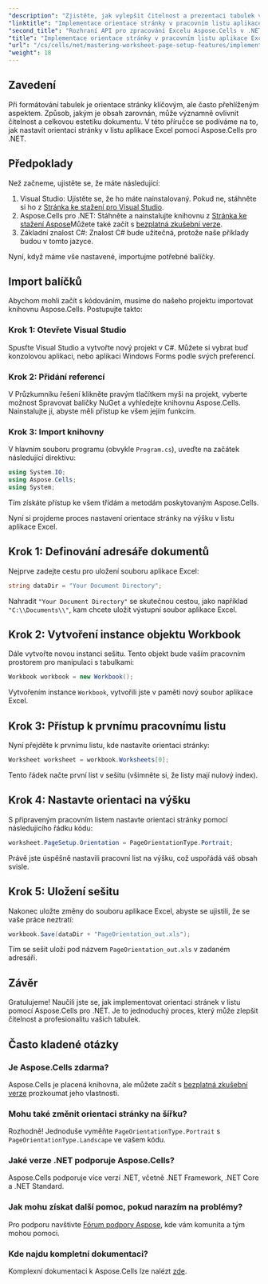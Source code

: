 ```yaml
---
"description": "Zjistěte, jak vylepšit čitelnost a prezentaci tabulek v Excelu změnou orientace stránky pomocí nástroje Aspose.Cells pro .NET. Tento podrobný návod vás provede celým procesem a poskytne vám srozumitelný příklad."
"linktitle": "Implementace orientace stránky v pracovním listu aplikace Excel"
"second_title": "Rozhraní API pro zpracování Excelu Aspose.Cells v .NET"
"title": "Implementace orientace stránky v pracovním listu aplikace Excel"
"url": "/cs/cells/net/mastering-worksheet-page-setup-features/implement-page-orientation-in-excel-worksheet/"
"weight": 18
---
```


## Zavedení

Při formátování tabulek je orientace stránky klíčovým, ale často přehlíženým aspektem. Způsob, jakým je obsah zarovnán, může významně ovlivnit čitelnost a celkovou estetiku dokumentu. V této příručce se podíváme na to, jak nastavit orientaci stránky v listu aplikace Excel pomocí Aspose.Cells pro .NET.

## Předpoklady

Než začneme, ujistěte se, že máte následující:

1. Visual Studio: Ujistěte se, že ho máte nainstalovaný. Pokud ne, stáhněte si ho z [Stránka ke stažení pro Visual Studio](https://visualstudio.microsoft.com/vs/).
2. Aspose.Cells pro .NET: Stáhněte a nainstalujte knihovnu z [Stránka ke stažení Aspose](https://releases.aspose.com/cells/net/)Můžete také začít s [bezplatná zkušební verze](https://releases.aspose.com/).
3. Základní znalost C#: Znalost C# bude užitečná, protože naše příklady budou v tomto jazyce.

Nyní, když máme vše nastavené, importujme potřebné balíčky.

## Import balíčků

Abychom mohli začít s kódováním, musíme do našeho projektu importovat knihovnu Aspose.Cells. Postupujte takto:

### Krok 1: Otevřete Visual Studio

Spusťte Visual Studio a vytvořte nový projekt v C#. Můžete si vybrat buď konzolovou aplikaci, nebo aplikaci Windows Forms podle svých preferencí.

### Krok 2: Přidání referencí

V Průzkumníku řešení klikněte pravým tlačítkem myši na projekt, vyberte možnost Spravovat balíčky NuGet a vyhledejte knihovnu Aspose.Cells. Nainstalujte ji, abyste měli přístup ke všem jejím funkcím.

### Krok 3: Import knihovny

V hlavním souboru programu (obvykle `Program.cs`), uveďte na začátek následující direktivu:

```csharp
using System.IO;
using Aspose.Cells;
using System;
```

Tím získáte přístup ke všem třídám a metodám poskytovaným Aspose.Cells.

Nyní si projdeme proces nastavení orientace stránky na výšku v listu aplikace Excel.

## Krok 1: Definování adresáře dokumentů

Nejprve zadejte cestu pro uložení souboru aplikace Excel:

```csharp
string dataDir = "Your Document Directory";
```

Nahradit `"Your Document Directory"` se skutečnou cestou, jako například `"C:\\Documents\\"`, kam chcete uložit výstupní soubor aplikace Excel.

## Krok 2: Vytvoření instance objektu Workbook

Dále vytvořte novou instanci sešitu. Tento objekt bude vaším pracovním prostorem pro manipulaci s tabulkami:

```csharp
Workbook workbook = new Workbook();
```

Vytvořením instance `Workbook`, vytvořili jste v paměti nový soubor aplikace Excel.

## Krok 3: Přístup k prvnímu pracovnímu listu

Nyní přejděte k prvnímu listu, kde nastavíte orientaci stránky:

```csharp
Worksheet worksheet = workbook.Worksheets[0];
```

Tento řádek načte první list v sešitu (všimněte si, že listy mají nulový index).

## Krok 4: Nastavte orientaci na výšku

S připraveným pracovním listem nastavte orientaci stránky pomocí následujícího řádku kódu:

```csharp
worksheet.PageSetup.Orientation = PageOrientationType.Portrait;
```

Právě jste úspěšně nastavili pracovní list na výšku, což uspořádá váš obsah svisle.

## Krok 5: Uložení sešitu

Nakonec uložte změny do souboru aplikace Excel, abyste se ujistili, že se vaše práce neztratí:

```csharp
workbook.Save(dataDir + "PageOrientation_out.xls");
```

Tím se sešit uloží pod názvem `PageOrientation_out.xls` v zadaném adresáři.

## Závěr

Gratulujeme! Naučili jste se, jak implementovat orientaci stránek v listu pomocí Aspose.Cells pro .NET. Je to jednoduchý proces, který může zlepšit čitelnost a profesionalitu vašich tabulek.

## Často kladené otázky

### Je Aspose.Cells zdarma?

Aspose.Cells je placená knihovna, ale můžete začít s [bezplatná zkušební verze](https://releases.aspose.com/) prozkoumat jeho vlastnosti.

### Mohu také změnit orientaci stránky na šířku?

Rozhodně! Jednoduše vyměňte `PageOrientationType.Portrait` s `PageOrientationType.Landscape` ve vašem kódu.

### Jaké verze .NET podporuje Aspose.Cells?

Aspose.Cells podporuje více verzí .NET, včetně .NET Framework, .NET Core a .NET Standard.

### Jak mohu získat další pomoc, pokud narazím na problémy?

Pro podporu navštivte [Fórum podpory Aspose](https://forum.aspose.com/c/cells/9), kde vám komunita a tým mohou pomoci.

### Kde najdu kompletní dokumentaci?

Komplexní dokumentaci k Aspose.Cells lze nalézt [zde](https://reference.aspose.com/cells/net/).